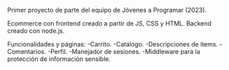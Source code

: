 Primer proyecto de parte del equipo de Jóvenes a Programar (2023).

Ecommerce con frontend creado a partir de JS, CSS y HTML.
Backend creado con node.js.

Funcionalidades y páginas:
-Carrito.
-Catálogo.
-Descripciones de items.
-Comentarios.
-Perfil.
-Manejador de sesiones.
-Middleware para la protección de información sensible.
